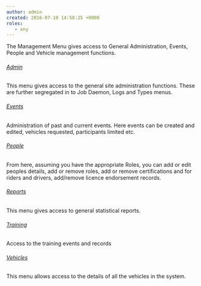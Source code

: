 ```yaml
---
author: admin
created: 2016-07-10 14:58:25 +0000
roles:
   - any
---
```


<style> h6 { text-decoration: underline; } </style>

The Management Menu gives access to General Administration, Events, People and
Vehicle management functions.

###### Admin

This menu gives access to the general site administration functions. These are
further segregated in to Job Daemon, Logs and Types menus.

###### Events

Administration of past and current events. Here events can be created and
edited, vehicles requested, participants limited etc.

###### People

From here, assuming you have the appropriate Roles, you can add or edit peoples
details, add or remove roles, add or remove certifications and for riders and
drivers, add/remove licence endorsement records.

###### Reports

This menu gives access to general statistical reports.


###### Training

Access to the training events and records


###### Vehicles

This menu allows access to the details of all the vehicles in the system.
